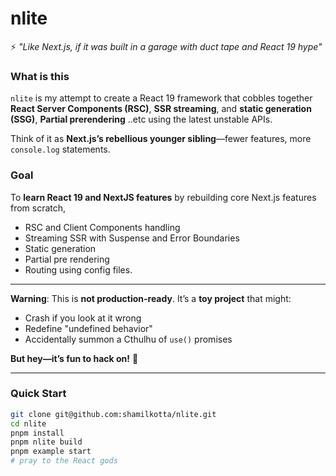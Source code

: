 # nlite

⚡ _"Like Next.js, if it was built in a garage with duct tape and React 19 hype"_

### **What is this**

`nlite` is my attempt to create a React 19 framework that cobbles together **React Server Components (RSC)**, **SSR streaming**, and **static generation (SSG)**, **Partial prerendering** ..etc using the latest unstable APIs.

Think of it as **Next.js’s rebellious younger sibling**—fewer features, more `console.log` statements.

### **Goal**

To **learn React 19 and NextJS features** by rebuilding core Next.js features from scratch,

- RSC and Client Components handling
- Streaming SSR with Suspense and Error Boundaries
- Static generation
- Partial pre rendering
- Routing using config files.

---

**Warning**: This is **not production-ready**. It’s a **toy project** that might:

- Crash if you look at it wrong
- Redefine "undefined behavior"
- Accidentally summon a Cthulhu of `use()` promises

**But hey—it’s fun to hack on!** 🔧

---

### **Quick Start**

```bash
git clone git@github.com:shamilkotta/nlite.git
cd nlite
pnpm install
pnpm nlite build
pnpm example start
# pray to the React gods
```
